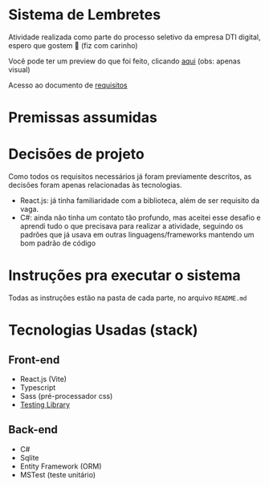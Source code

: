 # Sistema de Lembretes
Atividade realizada como parte do processo seletivo da empresa DTI digital, espero que gostem 💓 (fiz com carinho)

Você pode ter um preview do que foi feito, clicando [aqui](https://dti-lembretes.vercel.app/) (obs: apenas visual)

Acesso ao documento de [requisitos](https://communication-assets.gupy.io/production/companies/36469/emails/1707343109117/communication-assets-025cd070-c604-11ee-ab61-e34adf9101b6/1.0_-_teste_dti_-_dev_estgio_c_e_react.pdf)

# Premissas assumidas

# Decisões de projeto
Como todos os requisitos necessários já foram previamente descritos, as decisões foram apenas relacionadas às tecnologias.
- React.js: já tinha familiaridade com a biblioteca, além de ser requisito da vaga.
- C#: ainda não tinha um contato tão profundo, mas aceitei esse desafio e aprendi tudo o que precisava para realizar a atividade, seguindo os padrões que já usava em outras linguagens/frameworks mantendo um bom padrão de código

# Instruções pra executar o sistema
Todas as instruções estão na pasta de cada parte, no arquivo `README.md`

# Tecnologias Usadas (stack)
## Front-end
- React.js (Vite)
- Typescript
- Sass (pré-processador css)
- [Testing Library](https://testing-library.com/)

## Back-end
- C#
- Sqlite
- Entity Framework (ORM)
- MSTest (teste unitário)
